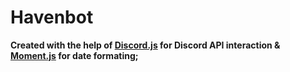 # Havenbot
**Created with the help of [Discord.js](https://discord.js.org) for Discord API interaction & [Moment.js](https://momentjs.com) for date formating;**
